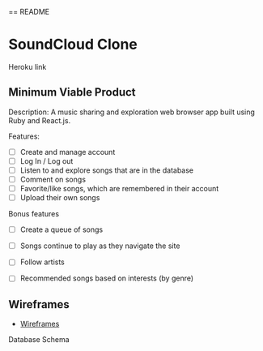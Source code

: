 
== README
# SoundCloud Clone

Heroku link


## Minimum Viable Product

Description: A music sharing and exploration web browser
app built using Ruby and React.js.

Features:
- [ ] Create and manage account
- [ ] Log In / Log out
- [ ] Listen to and explore songs that are in the database
- [ ] Comment on songs
- [ ] Favorite/like songs, which are remembered in their account
- [ ] Upload their own songs

Bonus features
- [ ] Create a queue of songs
- [ ] Songs continue to play as they navigate the site
- [ ] Follow artists
- [ ] Recommended songs based on interests (by genre)


## Wireframes
* [Wireframes][wireframes]

[wireframes]: ./docs/Wireframes.md

Database Schema
